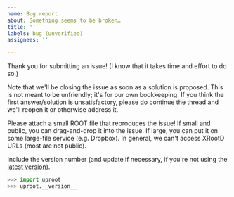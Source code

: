 ```yaml
---
name: Bug report
about: Something seems to be broken…
title: ''
labels: bug (unverified)
assignees: ''

---
```


Thank you for submitting an issue! (I know that it takes time and effort to do so.)

Note that we'll be closing the issue as soon as a solution is proposed. This is not meant to be unfriendly; it's for our own bookkeeping. If you think the first answer/solution is unsatisfactory, please do continue the thread and we'll reopen it or otherwise address it.

Please attach a small ROOT file that reproduces the issue! If small and public, you can drag-and-drop it into the issue. If large, you can put it on some large-file service (e.g. Dropbox). In general, we can't access XRootD URLs (most are not public).

Include the version number (and update if necessary, if you're not using the [latest version](https://pypi.org/project/uproot/)).

```python
>>> import uproot
>>> uproot.__version__
```
